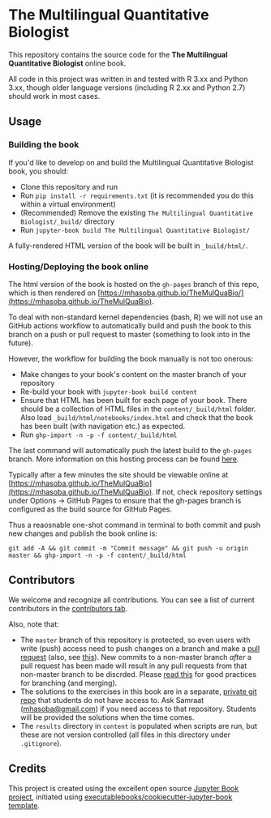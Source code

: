 # The Multilingual Quantitative Biologist

This repository contains the source code for the **The Multilingual Quantitative Biologist** online book.

All code in this project was written in and tested with R 3.xx and Python 3.xx, though older language versions (including R 2.xx and Python 2.7) should work in most cases.

## Usage

### Building the book

If you'd like to develop on and build the Multilingual Quantitative Biologist book, you should:

- Clone this repository and run
- Run `pip install -r requirements.txt` (it is recommended you do this within a virtual environment)
- (Recommended) Remove the existing `The Multilingual Quantitative Biologist/_build/` directory
- Run `jupyter-book build The Multilingual Quantitative Biologist/`

A fully-rendered HTML version of the book will be built in `_build/html/`.

### Hosting/Deploying the book online

The html version of the book is hosted on the `gh-pages` branch of this repo, which is then rendered on [https://mhasoba.github.io/TheMulQuaBio/](https://mhasoba.github.io/TheMulQuaBio). 

To deal with non-standard kernel dependencies (bash, R) we will not use an GitHub actions workflow to automatically build and push the book to this branch on a push or pull request to master (something to look into in the future).

However, the workflow for building the book manually is not too onerous:

- Make changes to your book's content on the master branch of your repository
- Re-build your book with `jupyter-book build content`
- Ensure that HTML has been built for each page of your book. There should be a collection of HTML files in the `content/_build/html` folder. Also load `_build/html/notebooks/index.html` and check that the book has been built (with navigation etc.) as expected. 
- Run `ghp-import -n -p -f content/_build/html`
 
The last command will automatically push the latest build to the `gh-pages` branch. More information on this hosting process can be found [here](https://jupyterbook.org/publish/gh-pages.html#manually-host-your-book-with-github-pages).

Typically after a few minutes the site should be viewable online at [https://mhasoba.github.io/TheMulQuaBio](https://mhasoba.github.io/TheMulQuaBio). If not, check repository settings under Options -> GitHub Pages to ensure that the gh-pages branch is configured as the build source for GitHub Pages.

Thus a reaosnable one-shot command in terminal to both commit and push new changes and publish the book online is:

`git add -A && git commit -m "Commit message" && git push -u origin master && ghp-import -n -p -f content/_build/html`

## Contributors

We welcome and recognize all contributions. You can see a list of current contributors in the [contributors tab](https://github.com/mhasoba/TheMulQuaBio/graphs/contributors). 

Also, note that:

* The `master` branch of this repository is protected, so even users with write (push) access need to push changes on a branch and make a [pull request](https://docs.github.com/en/free-pro-team@latest/github/collaborating-with-issues-and-pull-requests/about-pull-requests) (also, see [this](https://docs.github.com/en/free-pro-team@latest/github/collaborating-with-issues-and-pull-requests/creating-a-pull-request)). New commits to a non-master branch *after* a pull request has been made will result in any pull requests from that non-master branch to be discrded. Please [read this](https://gist.github.com/digitaljhelms/4287848) for good practices for branching (and merging).     
* The solutions to the exercises in this book are in a separate, [private git repo](https://bitbucket.org/mhasoba/themulquabio_sols) that students do not have access to. Ask Samraat (mhasoba@gmail.com) if you need access to that repository. Students will be provided the solutions when the time comes.
* The `results` directory in `content` is populated when scripts are run, but these are not version controlled (all files in this directory under `.gitignore`).

## Credits

This project is created using the excellent open source [Jupyter Book project](https://jupyterbook.org/), initiated using [executablebooks/cookiecutter-jupyter-book template](https://github.com/executablebooks/cookiecutter-jupyter-book).